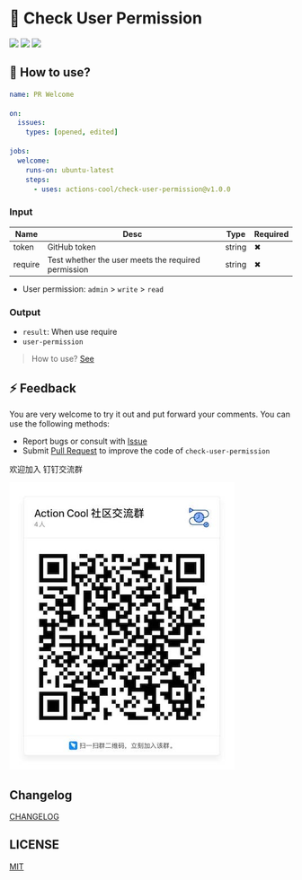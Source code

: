 # 👮 Check User Permission

![](https://img.shields.io/github/workflow/status/actions-cool/check-user-permission/CI?style=flat-square)
[![](https://img.shields.io/badge/marketplace-check--user--permission-blueviolet?style=flat-square)](https://github.com/marketplace/actions/check-user-permission)
[![](https://img.shields.io/github/v/release/actions-cool/check-user-permission?style=flat-square&color=orange)](https://github.com/actions-cool/check-user-permission/releases)

## 🚀 How to use?

```yml
name: PR Welcome

on:
  issues:
    types: [opened, edited]

jobs:
  welcome:
    runs-on: ubuntu-latest
    steps:
      - uses: actions-cool/check-user-permission@v1.0.0
```

### Input

| Name | Desc | Type | Required |
| -- | -- | -- | -- |
| token | GitHub token | string | ✖ |
| require | Test whether the user meets the required permission | string | ✖ |

- User permission: `admin` > `write` > `read`

### Output

- `result`: When use require
- `user-permission`

> How to use? [See](https://github.com/actions-cool/issues-helper#outputs-%E4%BD%BF%E7%94%A8)

## ⚡ Feedback

You are very welcome to try it out and put forward your comments. You can use the following methods:

- Report bugs or consult with [Issue](https://github.com/actions-cool/check-user-permissionissues)
- Submit [Pull Request](https://github.com/actions-cool/check-user-permission/pulls) to improve the code of `check-user-permission`

欢迎加入 钉钉交流群

![](https://github.com/actions-cool/resources/blob/main/dingding.jpeg?raw=true)

## Changelog

[CHANGELOG](./CHANGELOG.md)

## LICENSE

[MIT](./LICENSE)
